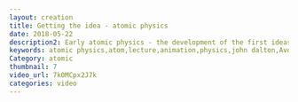 ```yaml
---
layout: creation
title: Getting the idea - atomic physics
date: 2018-05-22
description2: Early atomic physics - the development of the first ideas. The first ideas started with Democritus atom is unsplittable. Then John Dalton Law of constant proportions. Avogadro Molecular theory of gas laws. Prout's hydrogen weight hypothesis. Dmitri Mendeleev development of the periodic table.
keywords: atomic physics,atom,lecture,animation,physics,john dalton,Avogadro,Prout,Mendelev,periodic table,Democritus,plato,Mendeleev,crash course,physics lecture,quantum physics,physics (field of study),atomic physics explained,atomic physics for beginners
Category: atomic
thumbnail: 7
video_url: 7k0MCpx2J7k
categories: video
---
```

